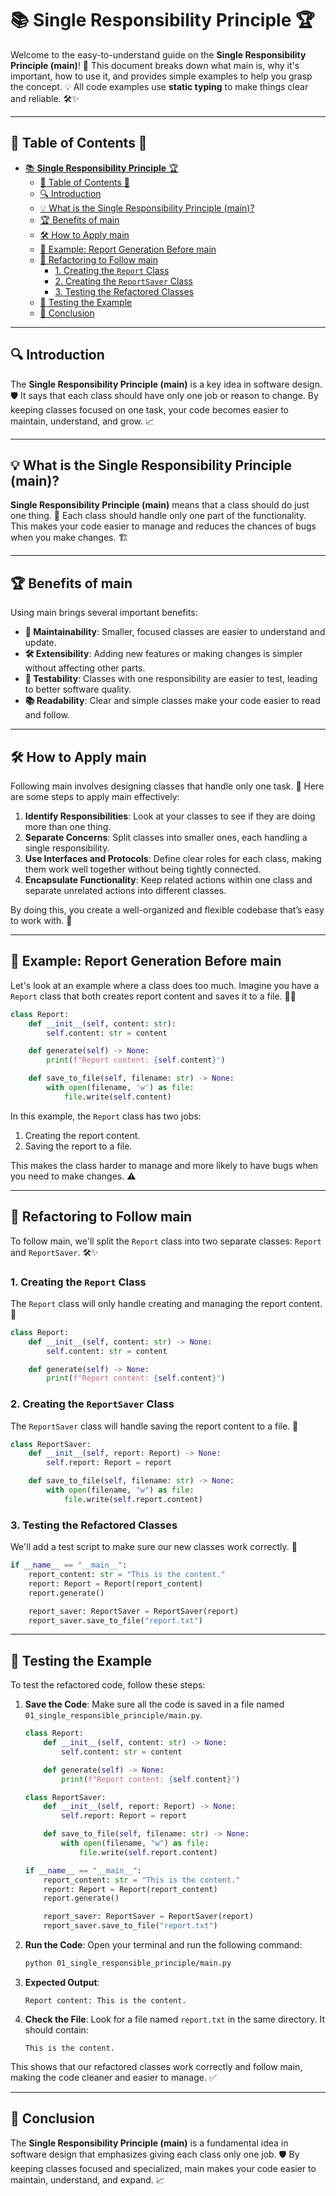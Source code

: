 # 📚 **Single Responsibility Principle** 🏆

Welcome to the easy-to-understand guide on the **Single Responsibility Principle (main)**! 🚀 This document breaks down what main is, why it's important, how to use it, and provides simple examples to help you grasp the concept. 💡 All code examples use **static typing** to make things clear and reliable. 🛠️✨

---

## 📖 Table of Contents 📖

- [📚 **Single Responsibility Principle** 🏆](#-single-responsibility-principle-)
  - [📖 Table of Contents 📖](#-table-of-contents-)
  - [🔍 Introduction](#-introduction)
  - [💡 What is the Single Responsibility Principle (main)?](#-what-is-the-single-responsibility-principle-main)
  - [🏆 Benefits of main](#-benefits-of-main)
  - [🛠️ How to Apply main](#️-how-to-apply-main)
  - [📂 Example: Report Generation Before main](#-example-report-generation-before-main)
  - [🔄 Refactoring to Follow main](#-refactoring-to-follow-main)
    - [1. Creating the `Report` Class](#1-creating-the-report-class)
    - [2. Creating the `ReportSaver` Class](#2-creating-the-reportsaver-class)
    - [3. Testing the Refactored Classes](#3-testing-the-refactored-classes)
  - [🧪 Testing the Example](#-testing-the-example)
  - [🔗 Conclusion](#-conclusion)

---

## 🔍 Introduction

The **Single Responsibility Principle (main)** is a key idea in software design. 🛡️ It says that each class should have only one job or reason to change. By keeping classes focused on one task, your code becomes easier to maintain, understand, and grow. 📈

---

## 💡 What is the Single Responsibility Principle (main)?

**Single Responsibility Principle (main)** means that a class should do just one thing. 🎯 Each class should handle only one part of the functionality. This makes your code easier to manage and reduces the chances of bugs when you make changes. 🏗️

---

## 🏆 Benefits of main

Using main brings several important benefits:

- **🔧 Maintainability**: Smaller, focused classes are easier to understand and update.
- **🛠️ Extensibility**: Adding new features or making changes is simpler without affecting other parts.
- **🧪 Testability**: Classes with one responsibility are easier to test, leading to better software quality.
- **📚 Readability**: Clear and simple classes make your code easier to read and follow.

---

## 🛠️ How to Apply main

Following main involves designing classes that handle only one task. 🧩 Here are some steps to apply main effectively:

1. **Identify Responsibilities**: Look at your classes to see if they are doing more than one thing.
2. **Separate Concerns**: Split classes into smaller ones, each handling a single responsibility.
3. **Use Interfaces and Protocols**: Define clear roles for each class, making them work well together without being tightly connected.
4. **Encapsulate Functionality**: Keep related actions within one class and separate unrelated actions into different classes.

By doing this, you create a well-organized and flexible codebase that’s easy to work with. 🔄

---

## 📂 Example: Report Generation Before main

Let's look at an example where a class does too much. Imagine you have a `Report` class that both creates report content and saves it to a file. 📝💾

```python
class Report:
    def __init__(self, content: str):
        self.content: str = content

    def generate(self) -> None:
        print(f"Report content: {self.content}")

    def save_to_file(self, filename: str) -> None:
        with open(filename, 'w') as file:
            file.write(self.content)
```

In this example, the `Report` class has two jobs:
1. Creating the report content.
2. Saving the report to a file.

This makes the class harder to manage and more likely to have bugs when you need to make changes. ⚠️

---

## 🔄 Refactoring to Follow main

To follow main, we'll split the `Report` class into two separate classes: `Report` and `ReportSaver`. 🛠️✨

### 1. Creating the `Report` Class

The `Report` class will only handle creating and managing the report content. 📄

```python
class Report:
    def __init__(self, content: str) -> None:
        self.content: str = content

    def generate(self) -> None:
        print(f"Report content: {self.content}")
```

### 2. Creating the `ReportSaver` Class

The `ReportSaver` class will handle saving the report content to a file. 💾

```python
class ReportSaver:
    def __init__(self, report: Report) -> None:
        self.report: Report = report

    def save_to_file(self, filename: str) -> None:
        with open(filename, "w") as file:
            file.write(self.report.content)
```

### 3. Testing the Refactored Classes

We'll add a test script to make sure our new classes work correctly. 🧪

```python
if __name__ == "__main__":
    report_content: str = "This is the content."
    report: Report = Report(report_content)
    report.generate()

    report_saver: ReportSaver = ReportSaver(report)
    report_saver.save_to_file("report.txt")
```

---

## 🧪 Testing the Example

To test the refactored code, follow these steps:

1. **Save the Code**: Make sure all the code is saved in a file named `01_single_responsible_principle/main.py`.

    ```python
    class Report:
        def __init__(self, content: str) -> None:
            self.content: str = content

        def generate(self) -> None:
            print(f"Report content: {self.content}")

    class ReportSaver:
        def __init__(self, report: Report) -> None:
            self.report: Report = report

        def save_to_file(self, filename: str) -> None:
            with open(filename, "w") as file:
                file.write(self.report.content)

    if __name__ == "__main__":
        report_content: str = "This is the content."
        report: Report = Report(report_content)
        report.generate()

        report_saver: ReportSaver = ReportSaver(report)
        report_saver.save_to_file("report.txt")
    ```

2. **Run the Code**: Open your terminal and run the following command:

    ```bash
    python 01_single_responsible_principle/main.py
    ```

3. **Expected Output**:

    ```
    Report content: This is the content.
    ```

4. **Check the File**: Look for a file named `report.txt` in the same directory. It should contain:

    ```
    This is the content.
    ```

This shows that our refactored classes work correctly and follow main, making the code cleaner and easier to manage. ✅

---

## 🔗 Conclusion

The **Single Responsibility Principle (main)** is a fundamental idea in software design that emphasizes giving each class only one job. 🛡️ By keeping classes focused and specialized, main makes your code easier to maintain, understand, and expand. 📈
